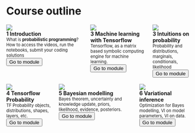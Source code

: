 # Course outline


<div class="docs-demo columns">
    <div class="column col-4 col-xs-12">
        <div class="card">
        <div class="card-image">
            <img src="../_static/course-mechanics.png" class="img-responsive">
        </div>
        <div class="card-header">
            <div class="card-title"><b>1 Introduction</b></div>
        </div>
        <div class="card-body" style="font-size:0.7rem;">
            What is <b>probabilistic programming</b>? How to access the videos, run the notebooks, submit your coding solutions
            <br/>
            <a href="M1-videolist.html"><button class="btn btn-primary">Go to module</button></a>
        </div>
        </div>
    </div>
    <div class="column col-4 col-xs-12">
        <div class="card">
        <div class="card-image">
            <img src="../_static/tfcore.png" class="img-responsive">
        </div>
        <div class="card-header">
            <div class="card-title"><b>3 Machine learning with Tensorflow</b></div>
        </div>
        <div class="card-body" style="font-size:0.7rem;">
            Tensorflow, as a matrix based symbolic computing engine for machine learning.
            <br/>
            <a href="M2-videolist.html"><button class="btn btn-primary">Go to module</button></a>
        </div>
        </div>
    </div>
    <div class="column col-4 col-xs-12">
        <div class="card">
        <div class="card-image">
            <img src="../_static/bayesian-regression.png" class="img-responsive">
        </div>
        <div class="card-header">
            <div class="card-title"><b>3 Intuitions on probability</b></div>
        </div>
        <div class="card-body" style="font-size:0.7rem;">
            Probability and distributions, marginals, conditionals, likelihood
            <br/>
            <a href="M3-videolist.html"><button class="btn btn-primary">Go to module</button></a>
        </div>
        </div>
    </div>
</div>

<br/>
<div class="docs-demo columns">
    <div class="column col-4 col-xs-12">
        <div class="card">
        <div class="card-image">
            <img src="../_static/tfprob_code.png" class="img-responsive">
        </div>
        <div class="card-header">
            <div class="card-title"><b>4 Tensorflow Probability</b></div>
        </div>
        <div class="card-body" style="font-size:0.7rem;">
            TF Probability objects, distributions, shapes, layers, etc.
            <br/>
            <a href="M4-videolist.html"><button class="btn btn-primary">Go to module</button></a>
        </div>
        </div>
    </div>
    <div class="column col-4 col-xs-12">
        <div class="card">
        <div class="card-image">
            <img src="../_static/bayes-theorem.png" class="img-responsive">
        </div>
        <div class="card-header">
            <div class="card-title"><b>5 Bayesian modelling</b></div>
        </div>
        <div class="card-body" style="font-size:0.7rem;">
            Bayes theorem, uncertainty and knowledge update, priors, likelihood, evidence, posteriors.
            <br/>
            <a href="M5-videolist.html"><button class="btn btn-primary">Go to module</button></a>
        </div>
        </div>
    </div>
    <div class="column col-4 col-xs-12">
        <div class="card">
        <div class="card-image">
            <img src="../_static/vi_hand.jpg" class="img-responsive">
        </div>
        <div class="card-header">
            <div class="card-title"><b>6 Variational inference</b></div>
        </div>
        <div class="card-body" style="font-size:0.7rem;">
            Optimization for Bayes modelling, VI on model parameters, VI on data.
            <br/>
            <a href="M6-videolist.html"><button class="btn btn-primary">Go to module</button></a>
        </div>
        </div>
    </div>
</div>
